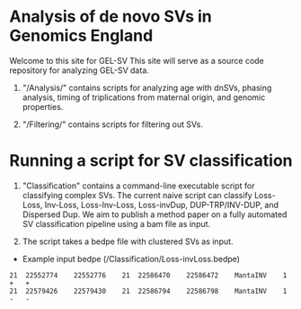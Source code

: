 # Analysis of de novo SVs in Genomics England

Welcome to this site for GEL-SV This site will serve as a source code repository for analyzing GEL-SV data. 

1. "/Analysis/" contains scripts for analyzing age with dnSVs, phasing analysis, timing of triplications from maternal origin, and genomic properties.

2. "/Filtering/" contains scripts for filtering out SVs.


# Running a script for SV classification

1. "Classification" contains a command-line executable script for classifying complex SVs. The current naive script can classify Loss-Loss, Inv-Loss, Loss-Inv-Loss, Loss-invDup, DUP-TRP/INV-DUP, and Dispersed Dup. We aim to publish a method paper on a fully automated SV classification pipeline using a bam file as input.

2. The script takes a bedpe file with clustered SVs as input. 
 
 
 * Example input bedpe (/Classification/Loss-invLoss.bedpe)
 ```
21	22552774	22552776	21	22586470	22586472	MantaINV	1	+	+
21	22579426	22579430	21	22586794	22586798	MantaINV	1	-	-
 ```




